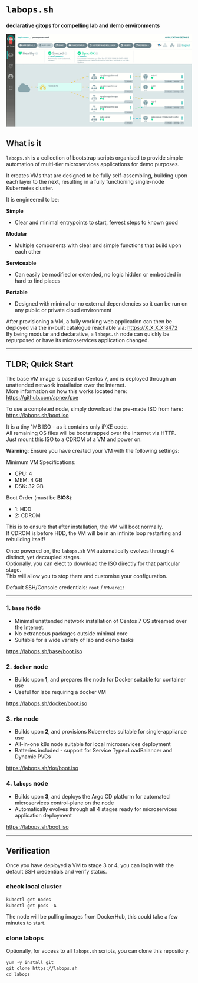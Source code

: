 # `labops.sh`
**declarative gitops for compelling lab and demo environments**  

![labops-app](argo-network.gif)

## What is it
`labops.sh` is a collection of bootstrap scripts organised to provide simple automation of multi-tier microservices applications for demo purposes.  

It creates VMs that are designed to be fully self-assembling, building upon each layer to the next, resulting in a fully functioning single-node Kubernetes cluster.  

It is engineered to be:  

**Simple**
- Clear and minimal entrypoints to start, fewest steps to known good

**Modular**
- Multiple components with clear and simple functions that build upon each other

**Serviceable**  
- Can easily be modified or extended, no logic hidden or embedded in hard to find places

**Portable**
- Designed with minimal or no external dependencies so it can be run on any public or private cloud environment  

After provisioning a VM, a fully working web application can then be deployed via the in-built catalogue reachable via: https://X.X.X.X:8472  
By being modular and declarative, a `labops.sh` node can quickly be repurposed or have its microservices application changed.  

---
## TLDR; Quick Start
The base VM image is based on Centos 7, and is deployed through an unattended network installation over the Internet.  
More information on how this works located here: https://github.com/apnex/pxe  

To use a completed node, simply download the pre-made ISO from here:  
https://labops.sh/boot.iso

It is a tiny 1MB ISO - as it contains only iPXE code.  
All remaining OS files will be bootstrapped over the Internet via HTTP.  
Just mount this ISO to a CDROM of a VM and power on.  

**Warning**: Ensure you have created your VM with the following settings:  

Minimum VM Specifications:  
- CPU: 4  
- MEM: 4 GB  
- DSK: 32 GB  

Boot Order (must be **BIOS**):  
- 1: HDD  
- 2: CDROM

This is to ensure that after installation, the VM will boot normally.  
If CDROM is before HDD, the VM will be in an infinite loop restarting and rebuilding itself!  

Once powered on, the `labops.sh` VM automatically evolves through 4 distinct, yet decoupled stages.  
Optionally, you can elect to download the ISO directly for that particular stage.  
This will allow you to stop there and customise your configuration.  

Default SSH/Console credentials:  `root` / `VMware1!`  

---
### 1. `base` node
- Minimal unattended network installation of Centos 7 OS streamed over the Internet.
- No extraneous packages outside minimal core  
- Suitable for a wide variety of lab and demo tasks  

https://labops.sh/base/boot.iso  

### 2. `docker` node
- Builds upon **1**, and prepares the node for Docker suitable for container use
- Useful for labs requiring a docker VM  

https://labops.sh/docker/boot.iso  

### 3. `rke` node
- Builds upon **2**, and provisions Kubernetes suitable for single-appliance use
- All-in-one k8s node suitable for local microservices deployment
- Batteries included - support for Service Type=LoadBalancer and Dynamic PVCs

https://labops.sh/rke/boot.iso  

### 4. `labops` node
- Builds upon **3**, and deploys the Argo CD platform for automated microservices control-plane on the node
- Automatically evolves through all 4 stages ready for microservices application deployment

https://labops.sh/boot.iso

---
## Verification
Once you have deployed a VM to stage 3 or 4, you can login with the default SSH credentials and verify status.  

### check local cluster
```
kubectl get nodes
kubectl get pods -A
```

The node will be pulling images from DockerHub, this could take a few minutes to start.  

### clone labops
Optionally, for access to all `labops.sh` scripts, you can clone this repository.  
```
yum -y install git
git clone https://labops.sh
cd labops
```
